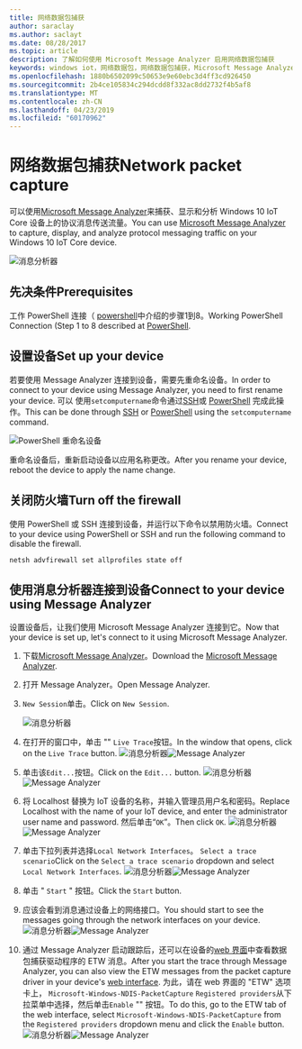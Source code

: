 ```yaml
---
title: 网络数据包捕获
author: saraclay
ms.author: saclayt
ms.date: 08/28/2017
ms.topic: article
description: 了解如何使用 Microsoft Message Analyzer 启用网络数据包捕获
keywords: windows iot，网络数据包，网络数据包捕获，Microsoft Message Analyzer，PowerShell
ms.openlocfilehash: 1880b6502099c50653e9e60ebc3d4ff3cd926450
ms.sourcegitcommit: 2b4ce105834c294dcdd8f332ac8dd2732f4b5af8
ms.translationtype: MT
ms.contentlocale: zh-CN
ms.lasthandoff: 04/23/2019
ms.locfileid: "60170962"
---
```

# <a name="network-packet-capture"></a><span data-ttu-id="3b178-104">网络数据包捕获</span><span class="sxs-lookup"><span data-stu-id="3b178-104">Network packet capture</span></span>

<span data-ttu-id="3b178-105">可以使用[Microsoft Message Analyzer](http://www.microsoft.com/en-us/download/details.aspx?id=44226)来捕获、显示和分析 Windows 10 IoT Core 设备上的协议消息传送流量。</span><span class="sxs-lookup"><span data-stu-id="3b178-105">You can use [Microsoft Message Analyzer](http://www.microsoft.com/en-us/download/details.aspx?id=44226) to capture, display, and analyze protocol messaging traffic on your Windows 10 IoT Core device.</span></span>

![消息分析器](../media/NetworkPacketCapture/message-analyzer.png)

## <a name="prerequisites"></a><span data-ttu-id="3b178-107">先决条件</span><span class="sxs-lookup"><span data-stu-id="3b178-107">Prerequisites</span></span>

<span data-ttu-id="3b178-108">工作 PowerShell 连接（ [powershell](../connect-your-device/PowerShell.md)中介绍的步骤1到8。</span><span class="sxs-lookup"><span data-stu-id="3b178-108">Working PowerShell Connection (Step 1 to 8 described at [PowerShell](../connect-your-device/PowerShell.md).</span></span>

## <a name="set-up-your-device"></a><span data-ttu-id="3b178-109">设置设备</span><span class="sxs-lookup"><span data-stu-id="3b178-109">Set up your device</span></span>

<span data-ttu-id="3b178-110">若要使用 Message Analyzer 连接到设备，需要先重命名设备。</span><span class="sxs-lookup"><span data-stu-id="3b178-110">In order to connect to your device using Message Analyzer, you need to first rename your device.</span></span>  <span data-ttu-id="3b178-111">可以 使用`setcomputername`命令通过[SSH](../connect-your-device/SSH.md)或 [PowerShell](../connect-your-device/PowerShell.md) 完成此操作。</span><span class="sxs-lookup"><span data-stu-id="3b178-111">This can be done through [SSH](../connect-your-device/SSH.md) or [PowerShell](../connect-your-device/PowerShell.md) using the `setcomputername` command.</span></span>

![PowerShell 重命名设备](../media/NetworkPacketCapture/powershell-rename-device.png)

<span data-ttu-id="3b178-113">重命名设备后，重新启动设备以应用名称更改。</span><span class="sxs-lookup"><span data-stu-id="3b178-113">After you rename your device, reboot the device to apply the name change.</span></span>

## <a name="turn-off-the-firewall"></a><span data-ttu-id="3b178-114">关闭防火墙</span><span class="sxs-lookup"><span data-stu-id="3b178-114">Turn off the firewall</span></span>

<span data-ttu-id="3b178-115">使用 PowerShell 或 SSH 连接到设备，并运行以下命令以禁用防火墙。</span><span class="sxs-lookup"><span data-stu-id="3b178-115">Connect to your device using PowerShell or SSH and run the following command to disable the firewall.</span></span>
    
    netsh advfirewall set allprofiles state off
    
## <a name="connect-to-your-device-using-message-analyzer"></a><span data-ttu-id="3b178-116">使用消息分析器连接到设备</span><span class="sxs-lookup"><span data-stu-id="3b178-116">Connect to your device using Message Analyzer</span></span>

<span data-ttu-id="3b178-117">设置设备后，让我们使用 Microsoft Message Analyzer 连接到它。</span><span class="sxs-lookup"><span data-stu-id="3b178-117">Now that your device is set up, let's connect to it using Microsoft Message Analyzer.</span></span>

1. <span data-ttu-id="3b178-118">下载[Microsoft Message Analyzer](http://www.microsoft.com/en-us/download/details.aspx?id=44226)。</span><span class="sxs-lookup"><span data-stu-id="3b178-118">Download the [Microsoft Message Analyzer](http://www.microsoft.com/en-us/download/details.aspx?id=44226).</span></span>
2. <span data-ttu-id="3b178-119">打开 Message Analyzer。</span><span class="sxs-lookup"><span data-stu-id="3b178-119">Open Message Analyzer.</span></span>
3. <span data-ttu-id="3b178-120">`New Session`单击。</span><span class="sxs-lookup"><span data-stu-id="3b178-120">Click on `New Session`.</span></span>

    ![消息分析器](../media/NetworkPacketCapture/message-analyzer-new-session.png)
4. <span data-ttu-id="3b178-122">在打开的窗口中，单击 "" `Live Trace`按钮。</span><span class="sxs-lookup"><span data-stu-id="3b178-122">In the window that opens, click on the `Live Trace` button.</span></span>
    <span data-ttu-id="3b178-123">![消息分析器](../media/NetworkPacketCapture/message-analyzer-live-trace.png)</span><span class="sxs-lookup"><span data-stu-id="3b178-123">![Message Analyzer](../media/NetworkPacketCapture/message-analyzer-live-trace.png)</span></span>
5. <span data-ttu-id="3b178-124">单击该`Edit...`按钮。</span><span class="sxs-lookup"><span data-stu-id="3b178-124">Click on the `Edit...` button.</span></span>
    <span data-ttu-id="3b178-125">![消息分析器](../media/NetworkPacketCapture/message-analyzer-edit-button.png)</span><span class="sxs-lookup"><span data-stu-id="3b178-125">![Message Analyzer](../media/NetworkPacketCapture/message-analyzer-edit-button.png)</span></span>
6. <span data-ttu-id="3b178-126">将 Localhost 替换为 IoT 设备的名称，并输入管理员用户名和密码。</span><span class="sxs-lookup"><span data-stu-id="3b178-126">Replace Localhost with the name of your IoT device, and enter the administrator user name and password.</span></span>  <span data-ttu-id="3b178-127">然后单击“`OK`”。</span><span class="sxs-lookup"><span data-stu-id="3b178-127">Then click `OK`.</span></span>
    <span data-ttu-id="3b178-128">![消息分析器](../media/NetworkPacketCapture/message-analyzer-edit-target-computers.png)</span><span class="sxs-lookup"><span data-stu-id="3b178-128">![Message Analyzer](../media/NetworkPacketCapture/message-analyzer-edit-target-computers.png)</span></span>
7. <span data-ttu-id="3b178-129">单击下拉列表并选择`Local Network Interfaces`。 `Select a trace scenario`</span><span class="sxs-lookup"><span data-stu-id="3b178-129">Click on the `Select a trace scenario` dropdown and select `Local Network Interfaces`.</span></span>
    <span data-ttu-id="3b178-130">![消息分析器](../media/NetworkPacketCapture/message-analyzer-trace-scenario.png)</span><span class="sxs-lookup"><span data-stu-id="3b178-130">![Message Analyzer](../media/NetworkPacketCapture/message-analyzer-trace-scenario.png)</span></span>
8. <span data-ttu-id="3b178-131">单击 " `Start` " 按钮。</span><span class="sxs-lookup"><span data-stu-id="3b178-131">Click the `Start` button.</span></span>
9. <span data-ttu-id="3b178-132">应该会看到消息通过设备上的网络接口。</span><span class="sxs-lookup"><span data-stu-id="3b178-132">You should start to see the messages going through the network interfaces on your device.</span></span>
    <span data-ttu-id="3b178-133">![消息分析器](../media/NetworkPacketCapture/message-analyzer.png)</span><span class="sxs-lookup"><span data-stu-id="3b178-133">![Message Analyzer](../media/NetworkPacketCapture/message-analyzer.png)</span></span>
10. <span data-ttu-id="3b178-134">通过 Message Analyzer 启动跟踪后，还可以在设备的[web 界面](DevicePortal.md)中查看数据包捕获驱动程序的 ETW 消息。</span><span class="sxs-lookup"><span data-stu-id="3b178-134">After you start the trace through Message Analyzer, you can also view the ETW messages from the packet capture driver in your device's [web interface](DevicePortal.md).</span></span>  <span data-ttu-id="3b178-135">为此，请在 web 界面的 "ETW" 选项卡上， `Microsoft-Windows-NDIS-PacketCapture` `Registered providers`从下拉菜单中选择，然后单击`Enable` "" 按钮。</span><span class="sxs-lookup"><span data-stu-id="3b178-135">To do this, go to the ETW tab of the web interface, select `Microsoft-Windows-NDIS-PacketCapture` from the `Registered providers` dropdown menu and click the `Enable` button.</span></span>
    <span data-ttu-id="3b178-136">![消息分析器](../media/NetworkPacketCapture/web-etw.png)</span><span class="sxs-lookup"><span data-stu-id="3b178-136">![Message Analyzer](../media/NetworkPacketCapture/web-etw.png)</span></span>    
